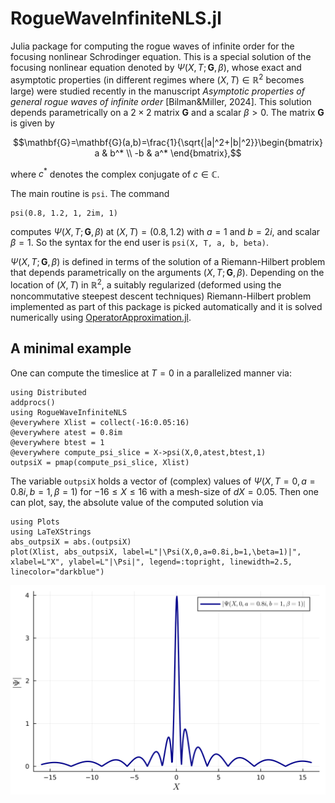 # RogueWaveInfiniteNLS.jl
Julia package for computing the rogue waves of infinite order for the focusing nonlinear Schrodinger equation.
This is a special solution of the focusing nonlinear equation denoted by $\Psi(X,T;\mathbf{G},\beta)$, whose exact and asymptotic properties (in different regimes where $(X,T)\in\mathbb{R}^2$ becomes large) were studied recently in the manuscript *Asymptotic properties of general rogue waves of infinite order* [Bilman&Miller, 2024].
This solution depends parametrically on a $2\times 2$ matrix $\mathbf{G}$ and a scalar $\beta>0$. The matrix $\mathbf{G}$ is given by 
```math
\mathbf{G}=\mathbf{G}(a,b)=\frac{1}{\sqrt{|a|^2+|b|^2}}\begin{bmatrix} a & b^* \\ -b & a^* \end{bmatrix},
```
 where $c^*$ denotes the complex conjugate of $c\in\mathbb{C}$.

The main routine is `psi`. The command
```code
psi(0.8, 1.2, 1, 2im, 1)
```
computes $\Psi(X,T;\mathbf{G},\beta)$ at $(X,T)=(0.8,1.2)$ with $a=1$ and $b=2i$, and scalar $\beta=1$. So the syntax for the end user is `psi(X, T, a, b, beta)`. 

$\Psi(X,T;\mathbf{G},\beta)$ is defined in terms of the solution of a Riemann-Hilbert problem that depends parametrically on the arguments $(X,T;\mathbf{G},\beta)$.
Depending on the location of $(X,T)$ in $\mathbb{R}^2$, a suitably regularized (deformed using the noncommutative steepest descent techniques) Riemann-Hilbert problem implemented as part of this package is picked automatically and it is solved numerically using [OperatorApproximation.jl](https://github.com/tomtrogdon/OperatorApproximation.jl/).

## A minimal example
One can compute the timeslice at $T=0$ in a parallelized manner via:
```code
using Distributed
addprocs()
using RogueWaveInfiniteNLS
@everywhere Xlist = collect(-16:0.05:16)
@everywhere atest = 0.8im
@everywhere btest = 1
@everywhere compute_psi_slice = X->psi(X,0,atest,btest,1)
outpsiX = pmap(compute_psi_slice, Xlist)
```

The variable `outpsiX` holds a vector of (complex) values of $\Psi(X,T=0,a=0.8i,b=1,\beta=1)$ for $-16\leq X \leq 16$ with a mesh-size of $dX=0.05$. Then one can plot, say, the absolute value of the computed solution via
```code
using Plots
using LaTeXStrings
abs_outpsiX = abs.(outpsiX)
plot(Xlist, abs_outpsiX, label=L"|\Psi(X,0,a=0.8i,b=1,\beta=1)|", xlabel=L"X", ylabel=L"|\Psi|", legend=:topright, linewidth=2.5, linecolor="darkblue")
```
![What is this](sample_plot.png)


